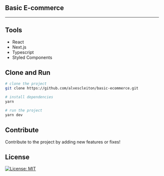 ## Basic E-commerce
---

## Tools
* React
* Next.js
* Typescript
* Styled Components

## Clone and Run
```bash
# clone the project
git clone https://github.com/alvescleiton/basic-ecommerce.git
```

```bash
# install dependencies
yarn
```

```bash
# run the project
yarn dev
```

## Contribute
Contribute to the project by adding new features or fixes!

## License
<a href="https://opensource.org/licenses/MIT"><img src="https://img.shields.io/badge/License-MIT-yellow.svg" alt="License: MIT"></a>
